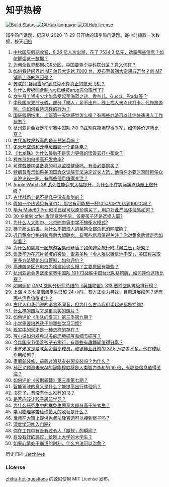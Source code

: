 # 知乎热榜
[![Build Status](https://github.com/ToWeLong/zhihu-hot-questions/workflows/CI/badge.svg)](https://github.com/ToWeLong/zhihu-hot-questions/actions)
[![GitHub language](https://img.shields.io/badge/language-golang-orange.svg)](https://golang.org/)
[![GitHub license](https://img.shields.io/github/license/ToWeLong/zhihu-hot-questions)](https://github.com/ToWeLong/zhihu-hot-questions/blob/main/LICENSE)

知乎热门话题，记录从 2020-11-29 日开始的知乎热门话题。每小时抓取一次数据，按天[归档](./archives)

<!-- BEGIN -->

1. [中秋国庆假期收官，8.26 亿人次出游，花了 7534.3 亿元，透露哪些信息？如何解读这一数据？](https://www.zhihu.com/question/624944520)
1. [为何全世界都用JCR分区，中国要弄个中科院分区？意义何在？](https://www.zhihu.com/question/624723439)
1. [如何看待问界新 M7 单日大定达 7000 台，发布至首销大定超五万台？新 M7 销量上涨的原因是？](https://www.zhihu.com/question/624914052)
1. [苏联的“暴风雪号”到底算不算真正的航天飞机？](https://www.zhihu.com/question/21466371)
1. [为什么传统回合制jrpg已经被arpg完全取代了?](https://www.zhihu.com/question/619776511)
1. [女生月工资多少才能承受起买海蓝之谜、香奈儿、Gucci、Prada等？](https://www.zhihu.com/question/290545785)
1. [中秋国庆双节长假，部分「懒人」足不出户，线上找人景点代打卡、代修旅游照，你如何看待这样的行为？](https://www.zhihu.com/question/624879996)
1. [国庆假期结束，上班第一天你感觉怎么样？有哪些办法可以让你快速进入工作状态？](https://www.zhihu.com/question/624941781)
1. [杭州亚运会女足季军赛中国队 7:0 乌兹别克斯坦夺得季军，如何评价这场比赛？](https://www.zhihu.com/question/624879070)
1. [古代游牧民族真的是全民皆兵吗？](https://www.zhihu.com/question/493558442)
1. [冬天开空调和开电暖器哪一个更耗电？](https://www.zhihu.com/question/27960688)
1. [《七龙珠》为什么最后不是实力更强的悟饭去打小布欧？](https://www.zhihu.com/question/21479250)
1. [程序员如何提高开发效率?](https://www.zhihu.com/question/392672120)
1. [可穿戴便携设备真的可以监控健康吗，有没必要购买？](https://www.zhihu.com/question/623902516)
1. [特朗普表示如果美国国会众议院无法决定议长人选，他将在必要时暂时担任众议院议长一职，有哪些信息值得关注？](https://www.zhihu.com/question/624866620)
1. [Apple Watch S9 系列性能迎来大幅提升，为什么不在实际痛点续航上做升级？](https://www.zhihu.com/question/621849745)
1. [古代战场上是不是几乎没有拿剑的？](https://www.zhihu.com/question/624684833)
1. [假如一个热源只有50℃，那它有可能把一杯10℃的水加热到100℃吗？](https://www.zhihu.com/question/620587796)
1. [华为 Mate60 Pro 似乎已经可以原价购买了，用户对此产品体验感如何？](https://www.zhihu.com/question/624680693)
1. [30 岁拿到 offer 发现意外怀孕，该要孩子还是选择入职?](https://www.zhihu.com/question/622558872)
1. [为什么人大附中、北京四中等中学不搞衡水模式?](https://www.zhihu.com/question/624395085)
1. [狮子那么厉害，为什么不把烦人的鬣狗全部杀死消除威胁？](https://www.zhihu.com/question/624607807)
1. [近日黄金价格创新高后大幅跳水，有哪些信息值得关注？你对黄金后续走势如何看？](https://www.zhihu.com/question/624867208)
1. [为什么和朋友一起旅游容易闹矛盾？如何避免旅行时「飙血压」吵架？](https://www.zhihu.com/question/623127232)
1. [谈及华为在芯片领域的突破，雷蒙多称「令人难以置信地不安」，美国将采取更多方法强化出口管制，如何评价？](https://www.zhihu.com/question/624796612)
1. [高速服务区充电桩为啥建设这么慢？主要原因有哪些？](https://www.zhihu.com/question/624646150)
1. [杭州亚运会男篮季军赛中国队 101:73战胜中国台北队获铜牌，如何评价这场比赛？](https://www.zhihu.com/question/624879139)
1. [如何评价 GAM 战队分析师总结的《英雄联盟》S13 赛前战队等级排行榜？](https://www.zhihu.com/question/624724297)
1. [上海 4 岁女童海滩走失已超 24 小时，警方正全力寻找，目前进展如何？还有哪些信息值得关注？](https://www.zhihu.com/question/624858707)
1. [古代人和我们说的语言不同音，但为什么古诗我们读起来都是押韵?](https://www.zhihu.com/question/624808607)
1. [什么样的照片才是更真实的照片？](https://www.zhihu.com/question/624517958)
1. [如何评价《乐队的夏天》第三季第九期？](https://www.zhihu.com/question/624863034)
1. [小学需要培养孩子的哪些学习习惯?](https://www.zhihu.com/question/604716287)
1. [现实中的天才是一种怎样的存在？](https://www.zhihu.com/question/268607001)
1. [写小说如何避免过多的环境描写和细节描写？](https://www.zhihu.com/question/624741382)
1. [今年国庆节带着孩子去旅行，有哪些有趣瞬间值得分享？](https://www.zhihu.com/question/622730107)
1. [卡塞米罗是曼联薪资最高球员，和德赫亚此前的 37.5 万镑差不多，他在球队作用如何？](https://www.zhihu.com/question/624020492)
1. [家庭新装修，前置过滤器有必要安装吗？为什么？](https://www.zhihu.com/question/598254250)
1. [孙正义预测未来AI的智能程度将是人类智力总和的 10 倍，有哪些信息值得关注？](https://www.zhihu.com/question/624866226)
1. [如何评价《披荆斩棘》第三季第七期？](https://www.zhihu.com/question/624862772)
1. [智能驾驶的意义是什么？能提高出行体验吗？](https://www.zhihu.com/question/601651776)
1. [书荒了，有没有什么推荐的书？](https://www.zhihu.com/question/623571165)
1. [是否应该让孩子超前学习？](https://www.zhihu.com/question/410326125)
1. [为什么研究生中的推免生质量大部分高于统考生？](https://www.zhihu.com/question/361806696)
1. [学习物理学带给你最大的收获是什么？](https://www.zhihu.com/question/600336741)
1. [律师在大街上提供免费法律咨询可以接到案子吗？](https://www.zhihu.com/question/585100519)
1. [深度学习咋入门啊?](https://www.zhihu.com/question/624723835)
1. [你在工作中有没有过令人「腿软」的瞬间？](https://www.zhihu.com/question/582624863)
1. [有没有好的建议，给刚上大学的大学生？](https://www.zhihu.com/question/617949411)
1. [如果心情处于崩溃的时刻，什么方法可以治愈？](https://www.zhihu.com/question/621312536)

<!-- END -->

历史归档 [./archives](./archives)


### License
[zhihu-hot-questions](https://github.com/towelong/zhihu-hot-questions) 的源码使用 MIT License 发布。